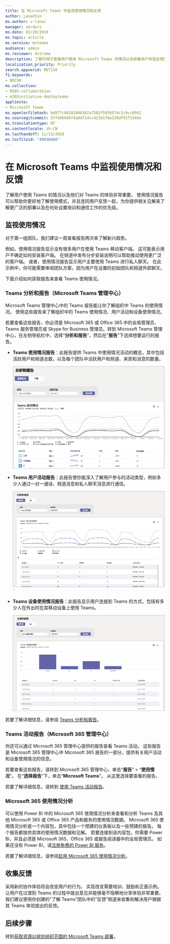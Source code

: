 ```yaml
---
title: 在 Microsoft Teams 中监视使用情况和反馈
author: LanaChin
ms.author: v-lanac
manager: serdars
ms.date: 03/20/2019
ms.topic: article
ms.service: msteams
audience: admin
ms.reviewer: dstrome
description: 了解可用于查看用户使用 Microsoft Teams 的情况以及收集用户体验反馈的报告选项。
localization_priority: Priority
search.appverid: MET150
f1.keywords:
- NOCSH
ms.collection:
- M365-collaboration
- m365initiative-deployteams
appliesto:
- Microsoft Teams
ms.openlocfilehash: bd877c88182046382a7502f59f6574c1c9cc0561
ms.sourcegitcommit: 57fddb045f4a9df14cc421b1f6a228df91f334de
ms.translationtype: HT
ms.contentlocale: zh-CN
ms.lasthandoff: 11/13/2020
ms.locfileid: "49030488"
---
```

# <a name="monitor-usage-and-feedback-in-microsoft-teams"></a>在 Microsoft Teams 中监视使用情况和反馈
了解用户使用 Teams 的情况以及他们对 Teams 的体验非常重要。 使用情况报告可以帮助你更好地了解使用模式，并且连同用户反馈一起，为你提供相关见解来了解更广泛的部署以及在何处设置培训和通信工作的优先级。

## <a name="monitor-usage"></a>监视使用情况
对于第一组团队，我们建议一周查看报告两次来了解新兴趋势。 

例如，使用情况报告显示没有很多用户在使用 Teams 移动客户端。 这可能表示用户不确定如何安装客户端。 在频道中发布分步安装说明可以帮助推动使用更广泛的客户端。 或者，使用情况报告显示用户主要使用 Teams 进行私人聊天。 在此示例中，你可能需要审阅团队方案，因为用户在设置的初始团队和频道外部聊天。 

下面介绍如何获取报告来查看 Teams 使用情况。 

### <a name="teams-analytics--reports-microsoft-teams-admin-center"></a>Teams 分析和报告（Microsoft Teams 管理中心）

Microsoft Teams 管理中心中的 Teams 报告能让你了解组织中 Teams 的使用情况。 使用这些报告来了解组织中的 Teams 使用情况、用户活动和设备使用情况。 

若要查看这些报告，你必须是 Microsoft 365 或 Office 365 中的全局管理员、Teams 服务管理员或 Skype for Business 管理员。转到 Microsoft Teams 管理中心，在左侧导航栏中，选择“**分析和报告**”，然后在“**报告**”下选择想要运行的报告。

- **Teams 使用情况报告**：此报告提供 Teams 中使用情况活动的概览，其中包括活跃用户和频道总数，以及每个团队中活跃用户和频道、来宾和消息的数量。 

    ![Teams 使用情况报告的屏幕截图](media/teams-reports-teams-usage.png "Microsoft Teams 管理中心内 Teams 使用情况报告的屏幕截图")     
- **Teams 用户活动报告**：此报告使你能深入了解用户参与的活动类型，例如多少人通过一对一通话、频道消息和私人聊天消息进行通信。 

    ![Teams 用户活动报告的屏幕截图](media/teams-reports-user-activity.png "Microsoft Teams 管理中心内 Teams 用户活动报告的屏幕截图") 
`
- **Teams 设备使用情况报告**：此报告显示用户连接到 Teams 的方式，包括有多少人在外出时在其移动设备上使用 Teams。 

    ![Teams 设备使用情况报告的屏幕截图](media/teams-reports-device-usage.png "Microsoft Teams 管理中心内 Teams 设备使用情况报告的屏幕截图")

若要了解详细信息，请参阅 [Teams 分析和报告](teams-analytics-and-reports/teams-reporting-reference.md)。 

### <a name="teams-activity-reports-microsoft-365-admin-center"></a>Teams 活动报告（Microsoft 365 管理中心）
你还可以通过 Microsoft 365 管理中心提供的报告查看 Teams 活动。 这些报告是 Microsoft 365 管理中心中 Microsoft 365 报告的一部分，提供有关用户活动和设备使用情况的信息。 

若要查看这些报告，请转到 Microsoft 365 管理中心，单击“**报告**” > “**使用情况**”。 在“**选择报告**”下，单击“**Microsoft Teams**”。 从这里选择要查看的报告。

若要了解详细信息，请转到 [使用 Teams 活动报告](teams-activity-reports.md)。

### <a name="microsoft-365-usage-analytics"></a>Microsoft 365 使用情况分析

可以使用 Power BI 中的 Microsoft 365 使用情况分析来查看和分析 Teams 及其他 Microsoft 365 或 Office 365 产品和服务的使用情况数据。 Microsoft 365 使用情况分析是一个内容包，其中包括一个预建的仪表板以及一些预建的报告。 每个报告都提供具体的使用情况数据和见解。 若要连接到该内容包，你需要 Power BI，并且必须是 Microsoft 365、Office 365 或报告阅读器中的全局管理员。 如果还没有 Power BI，请[注册免费的 Power BI 服务](https://powerbi.microsoft.com)。 

若要了解详细信息，请参阅[启用 Microsoft 365 使用情况分析](https://support.office.com/article/Microsoft-365-usage-analytics-77ff780d-ab19-4553-adea-09cb65ad0f1f)。 

## <a name="gather-feedback"></a>收集反馈
采用新的协作体验将会改变用户的行为。 实现改变需要培训、鼓励和正面示例。 让用户在过渡到 Teams 的过程中提出意见并能够毫不隐瞒地分享体验非常重要。 我们建议使用你创建的“了解 Teams”团队中的“反馈”频道来收集和解决用户根据其 Teams 体验提出的反馈。 

## <a name="next-steps"></a>后续步骤
转到[获取资源以规划组织范围的 Microsoft Teams 部署](get-started-with-teams-resources-for-org-wide-rollout.md)。
